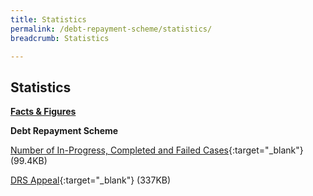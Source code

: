 ```yaml
---
title: Statistics
permalink: /debt-repayment-scheme/statistics/
breadcrumb: Statistics

---
```



Statistics
---

<u><b>Facts & Figures</b></u>

**Debt Repayment Scheme**

[Number of In-Progress, Completed and Failed Cases](/files/NumberofIn-Progress,CompletedandFailedCasesforDRS(Feb21).pdf/){:target="_blank"} (99.4KB)

[DRS Appeal](/files/DRSAppeal.pdf/){:target="_blank"} (337KB)
